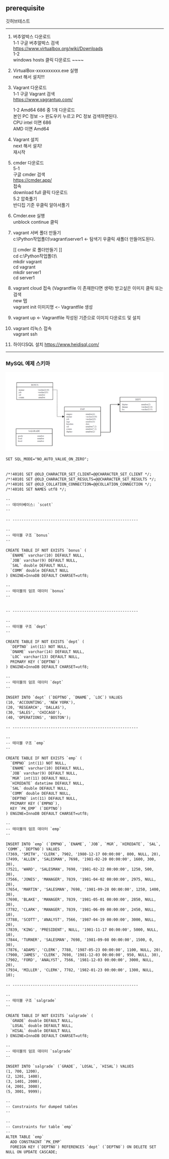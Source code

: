 ## prerequisite
깃허브테스트
* * *
1. 버추얼박스 다운로드  
    1-1 구글 버추얼박스 검색  
    https://www.virtualbox.org/wiki/Downloads  
    1-2  
        windows hosts 클릭 다운로드  ~~~~
  
2. VirtualBox-xxxxxxxxxx.exe 실행  
    next 해서 설치!!!  

3. Vagrant 다운로드  
    1-1 구글 Vagrant 검색  
    https://www.vagrantup.com/  

    1-2 Amd64 686 중 1개 다운로드  
        본인 PC 정보 -> 윈도우키 누르고 PC 정보 검색하면된다.  
        CPU intel 이면 686  
            AMD 이면 Amd64  

4. Vagrant 설치  
    next 해서 설치!  
    재시작  

5. cmder 다운로드  
    5-1  
        구글 cmder 검색  
        https://cmder.app/  
        접속  
        download full 클릭 다운로드  
    5.2 압축풀기  
        반디집 기준 우클릭 알아서풀기  

6. Cmder.exe 실행  
    unblock continue 클릭  

7. vagrant 서버 폴더 만들기  
    c:\Python작업폴더\vagrant\server1 <- 탐색기 우클릭 새폴더 만들어도된다.  
  
    [[ cmder 로 폴더만들기 ]]  
    cd  c:\Python작업폴더\  
    mkdir vagrant  
    cd vagrant    
    mkdir server1  
    cd server1  

8. vagrant cloud 접속  (Vagrantfile 이 존재한다면 생략)
    받고싶은 이미지 클릭 또는 검색  
    new 탭  
    vagrant init 이미지명  <- Vagrantfile 생성
9. vagrant up  <- Vagrantfile 작성된 기준으로 이미지 다운로드 및 설치  
  
9. vagrant 리눅스 접속  
    vagrant ssh  

10. 하이디SQL 설치
    https://www.heidisql.com/  

 * * *

### MySQL 예제 스키마

![](scott.png)

```
SET SQL_MODE="NO_AUTO_VALUE_ON_ZERO";


/*!40101 SET @OLD_CHARACTER_SET_CLIENT=@@CHARACTER_SET_CLIENT */;
/*!40101 SET @OLD_CHARACTER_SET_RESULTS=@@CHARACTER_SET_RESULTS */;
/*!40101 SET @OLD_COLLATION_CONNECTION=@@COLLATION_CONNECTION */;
/*!40101 SET NAMES utf8 */;

--
-- 데이터베이스: `scott`
--

-- --------------------------------------------------------

--
-- 테이블 구조 `bonus`
--

CREATE TABLE IF NOT EXISTS `bonus` (
  `ENAME` varchar(10) DEFAULT NULL,
  `JOB` varchar(9) DEFAULT NULL,
  `SAL` double DEFAULT NULL,
  `COMM` double DEFAULT NULL
) ENGINE=InnoDB DEFAULT CHARSET=utf8;

--
-- 테이블의 덤프 데이터 `bonus`
--


-- --------------------------------------------------------

--
-- 테이블 구조 `dept`
--

CREATE TABLE IF NOT EXISTS `dept` (
  `DEPTNO` int(11) NOT NULL,
  `DNAME` varchar(14) DEFAULT NULL,
  `LOC` varchar(13) DEFAULT NULL,
  PRIMARY KEY (`DEPTNO`)
) ENGINE=InnoDB DEFAULT CHARSET=utf8;

--
-- 테이블의 덤프 데이터 `dept`
--

INSERT INTO `dept` (`DEPTNO`, `DNAME`, `LOC`) VALUES
(10, 'ACCOUNTING', 'NEW YORK'),
(20, 'RESEARCH', 'DALLAS'),
(30, 'SALES', 'CHICAGO'),
(40, 'OPERATIONS', 'BOSTON');

-- --------------------------------------------------------

--
-- 테이블 구조 `emp`
--

CREATE TABLE IF NOT EXISTS `emp` (
  `EMPNO` int(11) NOT NULL,
  `ENAME` varchar(10) DEFAULT NULL,
  `JOB` varchar(9) DEFAULT NULL,
  `MGR` int(11) DEFAULT NULL,
  `HIREDATE` datetime DEFAULT NULL,
  `SAL` double DEFAULT NULL,
  `COMM` double DEFAULT NULL,
  `DEPTNO` int(11) DEFAULT NULL,
  PRIMARY KEY (`EMPNO`),
  KEY `PK_EMP` (`DEPTNO`)
) ENGINE=InnoDB DEFAULT CHARSET=utf8;

--
-- 테이블의 덤프 데이터 `emp`
--

INSERT INTO `emp` (`EMPNO`, `ENAME`, `JOB`, `MGR`, `HIREDATE`, `SAL`, `COMM`, `DEPTNO`) VALUES
(7369, 'SMITH', 'CLERK', 7902, '1980-12-17 00:00:00', 800, NULL, 20),
(7499, 'ALLEN', 'SALESMAN', 7698, '1981-02-20 00:00:00', 1600, 300, 30),
(7521, 'WARD', 'SALESMAN', 7698, '1981-02-22 00:00:00', 1250, 500, 30),
(7566, 'JONES', 'MANAGER', 7839, '1981-04-02 00:00:00', 2975, NULL, 20),
(7654, 'MARTIN', 'SALESMAN', 7698, '1981-09-28 00:00:00', 1250, 1400, 30),
(7698, 'BLAKE', 'MANAGER', 7839, '1981-05-01 00:00:00', 2850, NULL, 30),
(7782, 'CLARK', 'MANAGER', 7839, '1981-06-09 00:00:00', 2450, NULL, 10),
(7788, 'SCOTT', 'ANALYST', 7566, '1987-04-19 00:00:00', 3000, NULL, 20),
(7839, 'KING', 'PRESIDENT', NULL, '1981-11-17 00:00:00', 5000, NULL, 10),
(7844, 'TURNER', 'SALESMAN', 7698, '1981-09-08 00:00:00', 1500, 0, 30),
(7876, 'ADAMS', 'CLERK', 7788, '1987-05-23 00:00:00', 1100, NULL, 20),
(7900, 'JAMES', 'CLERK', 7698, '1981-12-03 00:00:00', 950, NULL, 30),
(7902, 'FORD', 'ANALYST', 7566, '1981-12-03 00:00:00', 3000, NULL, 20),
(7934, 'MILLER', 'CLERK', 7782, '1982-01-23 00:00:00', 1300, NULL, 10);

-- --------------------------------------------------------

--
-- 테이블 구조 `salgrade`
--

CREATE TABLE IF NOT EXISTS `salgrade` (
  `GRADE` double DEFAULT NULL,
  `LOSAL` double DEFAULT NULL,
  `HISAL` double DEFAULT NULL
) ENGINE=InnoDB DEFAULT CHARSET=utf8;

--
-- 테이블의 덤프 데이터 `salgrade`
--

INSERT INTO `salgrade` (`GRADE`, `LOSAL`, `HISAL`) VALUES
(1, 700, 1200),
(2, 1201, 1400),
(3, 1401, 2000),
(4, 2001, 3000),
(5, 3001, 9999);

--
-- Constraints for dumped tables
--

--
-- Constraints for table `emp`
--
ALTER TABLE `emp`
  ADD CONSTRAINT `PK_EMP` 
  FOREIGN KEY (`DEPTNO`) REFERENCES `dept` (`DEPTNO`) ON DELETE SET NULL ON UPDATE CASCADE;

```







